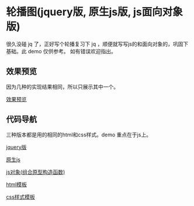 # 轮播图(jquery版, 原生js版, js面向对象版)
很久没碰 jq 了，正好写个轮播复习下 jq ，顺便就写写js的和面向对象的，巩固下基础。此 demo 仅供参考。
如有错误欢迎指出。

## 效果预览
因为几种的实现结果相同，所以只展示其中一个。

[效果预览](https://jiadahao.github.io/swiper-demo/swiper.html)

## 代码导航
三种版本都是用的相同的html和css样式。demo 重点在于js上。

[jquery版](https://github.com/jiadahao/swiper-demo/blob/master/js/swiper.jq.js)

[原生js](https://github.com/jiadahao/swiper-demo/blob/master/js/swiper.js)

[js对象(组合原型构造函数)](https://github.com/jiadahao/swiper-demo/blob/master/js/swiper.obj.js)

[html模板](https://github.com/jiadahao/swiper-demo/blob/master/swiper.html)

[css样式模板](https://github.com/jiadahao/swiper-demo/blob/master/css/swiper.css)


